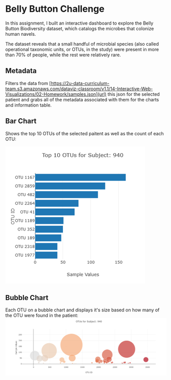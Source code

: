 # Belly Button Challenge
In this assignment, I built an interactive dashboard to explore the Belly Button Biodiversity dataset, which catalogs the microbes that colonize human navels.

The dataset reveals that a small handful of microbial species (also called operational taxonomic units, or OTUs, in the study) were present in more than 70% of people, while the rest were relatively rare.

## Metadata
Filters the data from [https://2u-data-curriculum-team.s3.amazonaws.com/dataviz-classroom/v1.1/14-Interactive-Web-Visualizations/02-Homework/samples.json](url) this json for the selected patient and grabs all of the metadata associated with them for the charts and information table. 

## Bar Chart
Shows the top 10 OTUs of the selected paitent as well as the count of each OTU:

![Image](images/barchart.PNG)

## Bubble Chart
Each OTU on a bubble chart and displays it's size based on how many of the OTU were found in the patient:
![Image](images/bubblechart.PNG)
